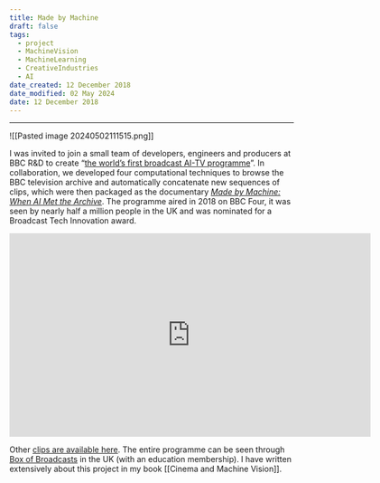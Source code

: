 ```yaml
---
title: Made by Machine
draft: false
tags:
  - project
  - MachineVision
  - MachineLearning
  - CreativeIndustries
  - AI
date_created: 12 December 2018
date_modified: 02 May 2024
date: 12 December 2018
---
```

---
![[Pasted image 20240502111515.png]]

I was invited to join a small team of developers, engineers and producers at BBC R&D to create “[the world’s first broadcast AI-TV programme](https://www.bbc.co.uk/rd/blog/2018-09-artificial-intelligence-archive-made-machine)”. In collaboration, we developed four computational techniques to browse the BBC television archive and automatically concatenate new sequences of clips, which were then packaged as the documentary [_Made by Machine: When AI Met the Archive_](https://www.bbc.co.uk/programmes/b0bhwk3p). The programme aired in 2018 on BBC Four, it was seen by nearly half a million people in the UK and was nominated for a Broadcast Tech Innovation award.

<iframe title="vimeo-player" src="https://player.vimeo.com/video/429123060?h=471e382505" width="640" height="360" frameborder="0"    allowfullscreen></iframe>

Other [clips are available here](https://vimeo.com/showcase/7158699). The entire programme can be seen through [Box of Broadcasts](https://learningonscreen.ac.uk/bob/) in the UK (with an education membership). I have written extensively about this project in my book [[Cinema and Machine Vision]].